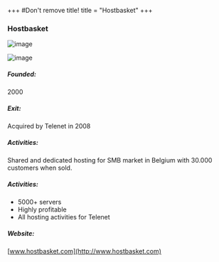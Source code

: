 +++
#Don't remove title!
title = "Hostbasket"
+++
### Hostbasket

![image](/www_incubaid/.files/img/logo-hostbasket.png)

![image](/www_incubaid/.files/img/logo-telenet.png)

##### Founded:

2000

##### Exit:

Acquired by Telenet in 2008

##### Activities:

Shared and dedicated hosting for SMB market in Belgium with 30.000 customers when sold.

##### Activities:

-   5000+ servers
-   Highly profitable
-   All hosting activities for Telenet

##### Website:

[www.hostbasket.com](http://www.hostbasket.com)
